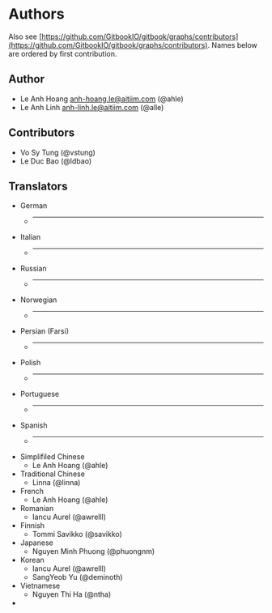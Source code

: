 # Authors

Also see [https://github.com/GitbookIO/gitbook/graphs/contributors](https://github.com/GitbookIO/gitbook/graphs/contributors). Names below are ordered by first contribution.

## Author

* Le Anh Hoang [anh-hoang.le@aitiim.com](mailto:samy@gitbook.com) \(@ahle\)
* Le Anh Linh [anh-linh.le@aitiim.com](mailto:aaron@gitbook.com) \(@alle\)

## Contributors

* Vo Sy Tung \(@vstung\)
* Le Duc Bao \(@ldbao\)

## Translators

* German
  * ---
* Italian
  * ---
* Russian
  * ---
* Norwegian
  * ---
* Persian \(Farsi\)
  * ----
* Polish
  * ----
* Portuguese
  * ----
* Spanish
  * ----
* Simplifiled Chinese
  * Le Anh Hoang \(@ahle\)
* Traditional Chinese
  * Linna \(@linna\)
* French
  * Le Anh Hoang \(@ahle\)
* Romanian
  * Iancu Aurel \(@awrelll\)
* Finnish
  * Tommi Savikko \(@savikko\)
* Japanese
  * Nguyen Minh Phuong \(@phuongnm\)
* Korean
  * Iancu Aurel \(@awrelll\)
  * SangYeob Yu \(@deminoth\)
* Vietnamese
  * Nguyen Thi Ha \(@ntha\)
* 
